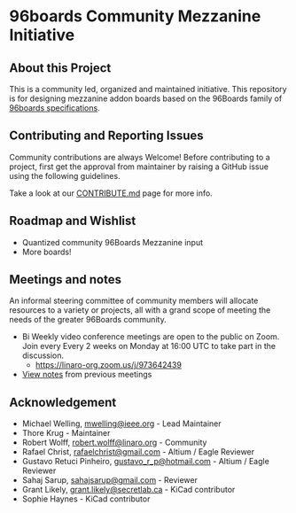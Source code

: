 # 96boards Community Mezzanine Initiative

## About this Project

This is a community led, organized and maintained initiative. This repository is for designing mezzanine addon boards based on the 96Boards family of [96boards specifications](https://www.96boards.org/specifications/).

## Contributing and Reporting Issues

Community contributions are always Welcome! Before contributing to a project, first get the approval from maintainer by raising a GitHub issue using the following guidelines.

Take a look at our [CONTRIBUTE.md](CONTRIBUTE.md) page for more info.

## Roadmap and Wishlist

- Quantized community 96Boards Mezzanine input
- More boards!

## Meetings and notes

An informal steering committee of community members will allocate resources to a variety or projects, all with a grand scope of meeting the needs of the greater 96Boards community.

-  Bi Weekly video conference meetings are open to the public on Zoom. Join every Every 2 weeks on Monday at 16:00 UTC to take part in the discussion.
   - https://linaro-org.zoom.us/j/973642439
- [View notes](https://github.com/96boards/mezzanine-community/issues?q=is%3Aissue+is%3Aopen+label%3AMeeting) from previous meetings

## Acknowledgement

- Michael Welling, mwelling@ieee.org - Lead Maintainer
- Thore Krug - Maintainer
- Robert Wolff, robert.wolff@linaro.org - Community
- Rafael Christ, rafaelchrist@gmail.com - Altium / Eagle Reviewer
- Gustavo Retuci Pinheiro, gustavo_r_p@hotmail.com - Altium / Eagle Reviewer
- Sahaj Sarup, sahajsarup@gmail.com - Reviewer
- Grant Likely, grant.likely@secretlab.ca - KiCad contributor
- Sophie Haynes - KiCad contributor
